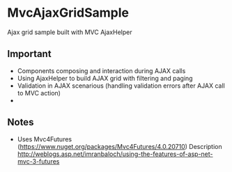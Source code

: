 MvcAjaxGridSample
=================

Ajax grid sample built with MVC AjaxHelper

Important
-----------------
* Components composing and interaction during AJAX calls
* Using AjaxHelper to build AJAX grid with filtering and paging
* Validation in AJAX scenarious (handling validation errors after AJAX call to MVC action)
* 

Notes
------
* Uses Mvc4Futures (https://www.nuget.org/packages/Mvc4Futures/4.0.20710) Description http://weblogs.asp.net/imranbaloch/using-the-features-of-asp-net-mvc-3-futures

